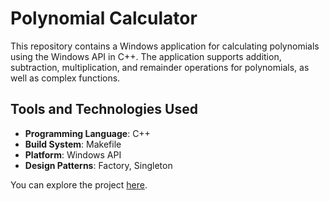 # Polynomial Calculator

This repository contains a Windows application for calculating polynomials using the Windows API in C++. The application supports addition, subtraction, multiplication, and remainder operations for polynomials, as well as complex functions.

## Tools and Technologies Used
- **Programming Language**: C++
- **Build System**: Makefile
- **Platform**: Windows API
- **Design Patterns**: Factory, Singleton

You can explore the project [here](https://github.com/s-b-i-t/Polynomial-Calculator).

